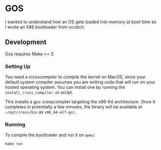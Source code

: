 # GOS
I wanted to understand how an OS gets loaded into memory at boot time so I wrote an X86 bootloader from scratch.

## Development

Gos requires Make >= 3.

### Setting Up

You need a crosscompiler to compile the kernel on MacOS, since your default system compiler 
assumes you are writing code that will run on your hosted operating system. You can install one by running the `install_cross_compiler.sh` script.

This installs a gcc crosscompiler targeting the x86-64 architecture. Once it completes in potentially a few minutes, the binary will be available at `~/opt/cross/bin` as `x86_64-elf-gcc`.

### Running

To compile the bootloader and run it on `qemu`:

```shell
make run
```